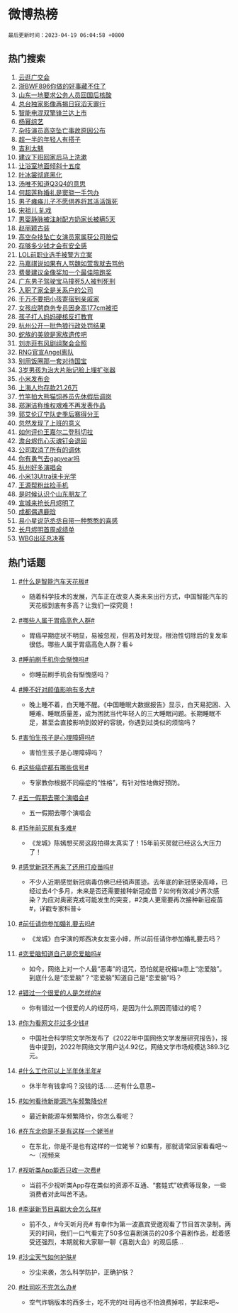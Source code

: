 # 微博热榜

`最后更新时间：2023-04-19 06:04:58 +0800`

## 热门搜索

1. [云逛广交会](https://m.weibo.cn/search?containerid=100103type%3D1%26t%3D10%26q%3D%23%E4%BA%91%E9%80%9B%E5%B9%BF%E4%BA%A4%E4%BC%9A%23&stream_entry_id=51&isnewpage=1&extparam=seat%3D1%26c_type%3D51%26cate%3D10103%26pos%3D0%26stream_entry_id%3D51%26filter_type%3Drealtimehot%26dgr%3D0%26display_time%3D1681855495%26pre_seqid%3D1681855495330027381221&luicode=10000011&lfid=106003type%253D25%2526t%253D3%2526disable_hot%253D1%2526filter_type%253Drealtimehot)
1. [浙BWF896你做的好事藏不住了](https://m.weibo.cn/search?containerid=100103type%3D1%26t%3D10%26q%3D%23%E6%B5%99BWF896%E4%BD%A0%E5%81%9A%E7%9A%84%E5%A5%BD%E4%BA%8B%E8%97%8F%E4%B8%8D%E4%BD%8F%E4%BA%86%23&stream_entry_id=31&isnewpage=1&extparam=seat%3D1%26band_rank%3D1%26pos%3D0%26realpos%3D1%26q%3D%2523%25E6%25B5%2599BWF896%25E4%25BD%25A0%25E5%2581%259A%25E7%259A%2584%25E5%25A5%25BD%25E4%25BA%258B%25E8%2597%258F%25E4%25B8%258D%25E4%25BD%258F%25E4%25BA%2586%2523%26dgr%3D0%26c_type%3D31%26flag%3D2%26lcate%3D5001%26cate%3D5001%26filter_type%3Drealtimehot%26stream_entry_id%3D31%26display_time%3D1681855495%26pre_seqid%3D1681855495330027381221&luicode=10000011&lfid=106003type%253D25%2526t%253D3%2526disable_hot%253D1%2526filter_type%253Drealtimehot)
1. [山东一地要求公务人员回国后核酸](https://m.weibo.cn/search?containerid=100103type%3D1%26t%3D10%26q%3D%23%E5%B1%B1%E4%B8%9C%E4%B8%80%E5%9C%B0%E8%A6%81%E6%B1%82%E5%85%AC%E5%8A%A1%E4%BA%BA%E5%91%98%E5%9B%9E%E5%9B%BD%E5%90%8E%E6%A0%B8%E9%85%B8%23&stream_entry_id=31&isnewpage=1&extparam=seat%3D1%26band_rank%3D2%26pos%3D1%26realpos%3D2%26q%3D%2523%25E5%25B1%25B1%25E4%25B8%259C%25E4%25B8%2580%25E5%259C%25B0%25E8%25A6%2581%25E6%25B1%2582%25E5%2585%25AC%25E5%258A%25A1%25E4%25BA%25BA%25E5%2591%2598%25E5%259B%259E%25E5%259B%25BD%25E5%2590%258E%25E6%25A0%25B8%25E9%2585%25B8%2523%26dgr%3D0%26c_type%3D31%26flag%3D0%26lcate%3D5001%26cate%3D5001%26filter_type%3Drealtimehot%26stream_entry_id%3D31%26display_time%3D1681855495%26pre_seqid%3D1681855495330027381221&luicode=10000011&lfid=106003type%253D25%2526t%253D3%2526disable_hot%253D1%2526filter_type%253Drealtimehot)
1. [总台独家影像再揭日寇滔天罪行](https://m.weibo.cn/search?containerid=100103type%3D1%26t%3D10%26q%3D%23%E6%80%BB%E5%8F%B0%E7%8B%AC%E5%AE%B6%E5%BD%B1%E5%83%8F%E5%86%8D%E6%8F%AD%E6%97%A5%E5%AF%87%E6%BB%94%E5%A4%A9%E7%BD%AA%E8%A1%8C%23&stream_entry_id=31&isnewpage=1&extparam=seat%3D1%26band_rank%3D3%26pos%3D2%26realpos%3D3%26q%3D%2523%25E6%2580%25BB%25E5%258F%25B0%25E7%258B%25AC%25E5%25AE%25B6%25E5%25BD%25B1%25E5%2583%258F%25E5%2586%258D%25E6%258F%25AD%25E6%2597%25A5%25E5%25AF%2587%25E6%25BB%2594%25E5%25A4%25A9%25E7%25BD%25AA%25E8%25A1%258C%2523%26dgr%3D0%26c_type%3D31%26flag%3D0%26lcate%3D5001%26cate%3D5001%26filter_type%3Drealtimehot%26stream_entry_id%3D31%26display_time%3D1681855495%26pre_seqid%3D1681855495330027381221&luicode=10000011&lfid=106003type%253D25%2526t%253D3%2526disable_hot%253D1%2526filter_type%253Drealtimehot)
1. [智能电混双擎锋兰达上市](https://m.weibo.cn/search?containerid=100103type%3D1%26t%3D10%26q%3D%23%E6%99%BA%E8%83%BD%E7%94%B5%E6%B7%B7%E5%8F%8C%E6%93%8E%E9%94%8B%E5%85%B0%E8%BE%BE%E4%B8%8A%E5%B8%82%23&stream_entry_id=31&isnewpage=1&extparam=seat%3D1%26topic_ad%3D1%26filter_type%3Drealtimehot%26band_rank%3D4%26pos%3D3%26adid%3D186609%26q%3D%2523%25E6%2599%25BA%25E8%2583%25BD%25E7%2594%25B5%25E6%25B7%25B7%25E5%258F%258C%25E6%2593%258E%25E9%2594%258B%25E5%2585%25B0%25E8%25BE%25BE%25E4%25B8%258A%25E5%25B8%2582%2523%26dgr%3D0%26c_type%3D31%26stream_entry_id%3D31%26cate%3D5001%26lcate%3D5001%26display_time%3D1681855495%26pre_seqid%3D1681855495330027381221&luicode=10000011&lfid=106003type%253D25%2526t%253D3%2526disable_hot%253D1%2526filter_type%253Drealtimehot)
1. [杨幂综艺](https://m.weibo.cn/search?containerid=100103type%3D1%26t%3D10%26q%3D%E6%9D%A8%E5%B9%82%E7%BB%BC%E8%89%BA&stream_entry_id=31&isnewpage=1&extparam=seat%3D1%26band_rank%3D4%26pos%3D4%26realpos%3D4%26q%3D%25E6%259D%25A8%25E5%25B9%2582%25E7%25BB%25BC%25E8%2589%25BA%26dgr%3D0%26c_type%3D31%26flag%3D2%26lcate%3D5001%26cate%3D5001%26filter_type%3Drealtimehot%26stream_entry_id%3D31%26display_time%3D1681855495%26pre_seqid%3D1681855495330027381221&luicode=10000011&lfid=106003type%253D25%2526t%253D3%2526disable_hot%253D1%2526filter_type%253Drealtimehot)
1. [杂技演员高空坠亡事故原因公布](https://m.weibo.cn/search?containerid=100103type%3D1%26t%3D10%26q%3D%23%E6%9D%82%E6%8A%80%E6%BC%94%E5%91%98%E9%AB%98%E7%A9%BA%E5%9D%A0%E4%BA%A1%E4%BA%8B%E6%95%85%E5%8E%9F%E5%9B%A0%E5%85%AC%E5%B8%83%23&stream_entry_id=31&isnewpage=1&extparam=seat%3D1%26band_rank%3D5%26pos%3D5%26realpos%3D5%26q%3D%2523%25E6%259D%2582%25E6%258A%2580%25E6%25BC%2594%25E5%2591%2598%25E9%25AB%2598%25E7%25A9%25BA%25E5%259D%25A0%25E4%25BA%25A1%25E4%25BA%258B%25E6%2595%2585%25E5%258E%259F%25E5%259B%25A0%25E5%2585%25AC%25E5%25B8%2583%2523%26dgr%3D0%26c_type%3D31%26flag%3D0%26lcate%3D5001%26cate%3D5001%26filter_type%3Drealtimehot%26stream_entry_id%3D31%26display_time%3D1681855495%26pre_seqid%3D1681855495330027381221&luicode=10000011&lfid=106003type%253D25%2526t%253D3%2526disable_hot%253D1%2526filter_type%253Drealtimehot)
1. [超一半的年轻人有搭子](https://m.weibo.cn/search?containerid=100103type%3D1%26t%3D10%26q%3D%23%E8%B6%85%E4%B8%80%E5%8D%8A%E7%9A%84%E5%B9%B4%E8%BD%BB%E4%BA%BA%E6%9C%89%E6%90%AD%E5%AD%90%23&stream_entry_id=31&isnewpage=1&extparam=seat%3D1%26band_rank%3D6%26pos%3D6%26realpos%3D6%26q%3D%2523%25E8%25B6%2585%25E4%25B8%2580%25E5%258D%258A%25E7%259A%2584%25E5%25B9%25B4%25E8%25BD%25BB%25E4%25BA%25BA%25E6%259C%2589%25E6%2590%25AD%25E5%25AD%2590%2523%26dgr%3D0%26c_type%3D31%26flag%3D0%26lcate%3D5001%26cate%3D5001%26filter_type%3Drealtimehot%26stream_entry_id%3D31%26display_time%3D1681855495%26pre_seqid%3D1681855495330027381221&luicode=10000011&lfid=106003type%253D25%2526t%253D3%2526disable_hot%253D1%2526filter_type%253Drealtimehot)
1. [吉利太魅](https://m.weibo.cn/search?containerid=100103type%3D1%26t%3D10%26q%3D%23%E5%90%89%E5%88%A9%E5%A4%AA%E9%AD%85%23&stream_entry_id=31&isnewpage=1&extparam=seat%3D1%26topic_ad%3D1%26filter_type%3Drealtimehot%26band_rank%3D7%26pos%3D7%26adid%3D186633%26q%3D%2523%25E5%2590%2589%25E5%2588%25A9%25E5%25A4%25AA%25E9%25AD%2585%2523%26dgr%3D0%26c_type%3D31%26stream_entry_id%3D31%26cate%3D5001%26lcate%3D5001%26display_time%3D1681855495%26pre_seqid%3D1681855495330027381221&luicode=10000011&lfid=106003type%253D25%2526t%253D3%2526disable_hot%253D1%2526filter_type%253Drealtimehot)
1. [建议下班回家后马上洗漱](https://m.weibo.cn/search?containerid=100103type%3D1%26t%3D10%26q%3D%23%E5%BB%BA%E8%AE%AE%E4%B8%8B%E7%8F%AD%E5%9B%9E%E5%AE%B6%E5%90%8E%E9%A9%AC%E4%B8%8A%E6%B4%97%E6%BC%B1%23&stream_entry_id=31&isnewpage=1&extparam=seat%3D1%26band_rank%3D7%26pos%3D8%26realpos%3D7%26q%3D%2523%25E5%25BB%25BA%25E8%25AE%25AE%25E4%25B8%258B%25E7%258F%25AD%25E5%259B%259E%25E5%25AE%25B6%25E5%2590%258E%25E9%25A9%25AC%25E4%25B8%258A%25E6%25B4%2597%25E6%25BC%25B1%2523%26dgr%3D0%26c_type%3D31%26flag%3D0%26lcate%3D5001%26cate%3D5001%26filter_type%3Drealtimehot%26stream_entry_id%3D31%26display_time%3D1681855495%26pre_seqid%3D1681855495330027381221&luicode=10000011&lfid=106003type%253D25%2526t%253D3%2526disable_hot%253D1%2526filter_type%253Drealtimehot)
1. [让浴室地面倾斜十五度](https://m.weibo.cn/search?containerid=100103type%3D1%26t%3D10%26q%3D%23%E8%AE%A9%E6%B5%B4%E5%AE%A4%E5%9C%B0%E9%9D%A2%E5%80%BE%E6%96%9C%E5%8D%81%E4%BA%94%E5%BA%A6%23&stream_entry_id=31&isnewpage=1&extparam=seat%3D1%26band_rank%3D8%26pos%3D9%26realpos%3D8%26q%3D%2523%25E8%25AE%25A9%25E6%25B5%25B4%25E5%25AE%25A4%25E5%259C%25B0%25E9%259D%25A2%25E5%2580%25BE%25E6%2596%259C%25E5%258D%2581%25E4%25BA%2594%25E5%25BA%25A6%2523%26dgr%3D0%26c_type%3D31%26flag%3D0%26lcate%3D5001%26cate%3D5001%26filter_type%3Drealtimehot%26stream_entry_id%3D31%26display_time%3D1681855495%26pre_seqid%3D1681855495330027381221&luicode=10000011&lfid=106003type%253D25%2526t%253D3%2526disable_hot%253D1%2526filter_type%253Drealtimehot)
1. [叶冰裳彻底黑化](https://m.weibo.cn/search?containerid=100103type%3D1%26t%3D10%26q%3D%23%E5%8F%B6%E5%86%B0%E8%A3%B3%E5%BD%BB%E5%BA%95%E9%BB%91%E5%8C%96%23&stream_entry_id=31&isnewpage=1&extparam=seat%3D1%26band_rank%3D9%26pos%3D10%26realpos%3D9%26q%3D%2523%25E5%258F%25B6%25E5%2586%25B0%25E8%25A3%25B3%25E5%25BD%25BB%25E5%25BA%2595%25E9%25BB%2591%25E5%258C%2596%2523%26dgr%3D0%26c_type%3D31%26flag%3D0%26lcate%3D5001%26cate%3D5001%26filter_type%3Drealtimehot%26stream_entry_id%3D31%26display_time%3D1681855495%26pre_seqid%3D1681855495330027381221&luicode=10000011&lfid=106003type%253D25%2526t%253D3%2526disable_hot%253D1%2526filter_type%253Drealtimehot)
1. [汤唯不知道Q3Q4的意思](https://m.weibo.cn/search?containerid=100103type%3D1%26t%3D10%26q%3D%23%E6%B1%A4%E5%94%AF%E4%B8%8D%E7%9F%A5%E9%81%93Q3Q4%E7%9A%84%E6%84%8F%E6%80%9D%23&stream_entry_id=31&isnewpage=1&extparam=seat%3D1%26band_rank%3D10%26pos%3D11%26realpos%3D10%26q%3D%2523%25E6%25B1%25A4%25E5%2594%25AF%25E4%25B8%258D%25E7%259F%25A5%25E9%2581%2593Q3Q4%25E7%259A%2584%25E6%2584%258F%25E6%2580%259D%2523%26dgr%3D0%26c_type%3D31%26flag%3D0%26lcate%3D5001%26cate%3D5001%26filter_type%3Drealtimehot%26stream_entry_id%3D31%26display_time%3D1681855495%26pre_seqid%3D1681855495330027381221&luicode=10000011&lfid=106003type%253D25%2526t%253D3%2526disable_hot%253D1%2526filter_type%253Drealtimehot)
1. [何超莲称婚礼是窦骁一手包办](https://m.weibo.cn/search?containerid=100103type%3D1%26t%3D10%26q%3D%23%E4%BD%95%E8%B6%85%E8%8E%B2%E7%A7%B0%E5%A9%9A%E7%A4%BC%E6%98%AF%E7%AA%A6%E9%AA%81%E4%B8%80%E6%89%8B%E5%8C%85%E5%8A%9E%23&stream_entry_id=31&isnewpage=1&extparam=seat%3D1%26band_rank%3D11%26pos%3D12%26realpos%3D11%26q%3D%2523%25E4%25BD%2595%25E8%25B6%2585%25E8%258E%25B2%25E7%25A7%25B0%25E5%25A9%259A%25E7%25A4%25BC%25E6%2598%25AF%25E7%25AA%25A6%25E9%25AA%2581%25E4%25B8%2580%25E6%2589%258B%25E5%258C%2585%25E5%258A%259E%2523%26dgr%3D0%26c_type%3D31%26flag%3D2%26lcate%3D5001%26cate%3D5001%26filter_type%3Drealtimehot%26stream_entry_id%3D31%26display_time%3D1681855495%26pre_seqid%3D1681855495330027381221&luicode=10000011&lfid=106003type%253D25%2526t%253D3%2526disable_hot%253D1%2526filter_type%253Drealtimehot)
1. [男子瘫痪儿子不愿供养将其活活饿死](https://m.weibo.cn/search?containerid=100103type%3D1%26t%3D10%26q%3D%23%E7%94%B7%E5%AD%90%E7%98%AB%E7%97%AA%E5%84%BF%E5%AD%90%E4%B8%8D%E6%84%BF%E4%BE%9B%E5%85%BB%E5%B0%86%E5%85%B6%E6%B4%BB%E6%B4%BB%E9%A5%BF%E6%AD%BB%23&stream_entry_id=31&isnewpage=1&extparam=seat%3D1%26band_rank%3D12%26pos%3D13%26realpos%3D12%26q%3D%2523%25E7%2594%25B7%25E5%25AD%2590%25E7%2598%25AB%25E7%2597%25AA%25E5%2584%25BF%25E5%25AD%2590%25E4%25B8%258D%25E6%2584%25BF%25E4%25BE%259B%25E5%2585%25BB%25E5%25B0%2586%25E5%2585%25B6%25E6%25B4%25BB%25E6%25B4%25BB%25E9%25A5%25BF%25E6%25AD%25BB%2523%26dgr%3D0%26c_type%3D31%26flag%3D0%26lcate%3D5001%26cate%3D5001%26filter_type%3Drealtimehot%26stream_entry_id%3D31%26display_time%3D1681855495%26pre_seqid%3D1681855495330027381221&luicode=10000011&lfid=106003type%253D25%2526t%253D3%2526disable_hot%253D1%2526filter_type%253Drealtimehot)
1. [宋祖儿 轧戏](https://m.weibo.cn/search?containerid=100103type%3D1%26t%3D10%26q%3D%E5%AE%8B%E7%A5%96%E5%84%BF+%E8%BD%A7%E6%88%8F&stream_entry_id=31&isnewpage=1&extparam=seat%3D1%26band_rank%3D13%26pos%3D14%26realpos%3D13%26q%3D%25E5%25AE%258B%25E7%25A5%2596%25E5%2584%25BF%2520%25E8%25BD%25A7%25E6%2588%258F%26dgr%3D0%26c_type%3D31%26flag%3D0%26lcate%3D5001%26cate%3D5001%26filter_type%3Drealtimehot%26stream_entry_id%3D31%26display_time%3D1681855495%26pre_seqid%3D1681855495330027381221&luicode=10000011&lfid=106003type%253D25%2526t%253D3%2526disable_hot%253D1%2526filter_type%253Drealtimehot)
1. [男婴静脉被注射配方奶家长被瞒5天](https://m.weibo.cn/search?containerid=100103type%3D1%26t%3D10%26q%3D%23%E7%94%B7%E5%A9%B4%E9%9D%99%E8%84%89%E8%A2%AB%E6%B3%A8%E5%B0%84%E9%85%8D%E6%96%B9%E5%A5%B6%E5%AE%B6%E9%95%BF%E8%A2%AB%E7%9E%925%E5%A4%A9%23&stream_entry_id=31&isnewpage=1&extparam=seat%3D1%26band_rank%3D14%26pos%3D15%26realpos%3D14%26q%3D%2523%25E7%2594%25B7%25E5%25A9%25B4%25E9%259D%2599%25E8%2584%2589%25E8%25A2%25AB%25E6%25B3%25A8%25E5%25B0%2584%25E9%2585%258D%25E6%2596%25B9%25E5%25A5%25B6%25E5%25AE%25B6%25E9%2595%25BF%25E8%25A2%25AB%25E7%259E%25925%25E5%25A4%25A9%2523%26dgr%3D0%26c_type%3D31%26flag%3D0%26lcate%3D5001%26cate%3D5001%26filter_type%3Drealtimehot%26stream_entry_id%3D31%26display_time%3D1681855495%26pre_seqid%3D1681855495330027381221&luicode=10000011&lfid=106003type%253D25%2526t%253D3%2526disable_hot%253D1%2526filter_type%253Drealtimehot)
1. [赵丽颖古装](https://m.weibo.cn/search?containerid=100103type%3D1%26t%3D10%26q%3D%E8%B5%B5%E4%B8%BD%E9%A2%96%E5%8F%A4%E8%A3%85&stream_entry_id=31&isnewpage=1&extparam=seat%3D1%26band_rank%3D15%26pos%3D16%26realpos%3D15%26q%3D%25E8%25B5%25B5%25E4%25B8%25BD%25E9%25A2%2596%25E5%258F%25A4%25E8%25A3%2585%26dgr%3D0%26c_type%3D31%26flag%3D0%26lcate%3D5001%26cate%3D5001%26filter_type%3Drealtimehot%26stream_entry_id%3D31%26display_time%3D1681855495%26pre_seqid%3D1681855495330027381221&luicode=10000011&lfid=106003type%253D25%2526t%253D3%2526disable_hot%253D1%2526filter_type%253Drealtimehot)
1. [高空杂技坠亡女演员家属获公司赔偿](https://m.weibo.cn/search?containerid=100103type%3D1%26t%3D10%26q%3D%23%E9%AB%98%E7%A9%BA%E6%9D%82%E6%8A%80%E5%9D%A0%E4%BA%A1%E5%A5%B3%E6%BC%94%E5%91%98%E5%AE%B6%E5%B1%9E%E8%8E%B7%E5%85%AC%E5%8F%B8%E8%B5%94%E5%81%BF%23&stream_entry_id=31&isnewpage=1&extparam=seat%3D1%26band_rank%3D16%26pos%3D17%26realpos%3D16%26q%3D%2523%25E9%25AB%2598%25E7%25A9%25BA%25E6%259D%2582%25E6%258A%2580%25E5%259D%25A0%25E4%25BA%25A1%25E5%25A5%25B3%25E6%25BC%2594%25E5%2591%2598%25E5%25AE%25B6%25E5%25B1%259E%25E8%258E%25B7%25E5%2585%25AC%25E5%258F%25B8%25E8%25B5%2594%25E5%2581%25BF%2523%26dgr%3D0%26c_type%3D31%26flag%3D0%26lcate%3D5001%26cate%3D5001%26filter_type%3Drealtimehot%26stream_entry_id%3D31%26display_time%3D1681855495%26pre_seqid%3D1681855495330027381221&luicode=10000011&lfid=106003type%253D25%2526t%253D3%2526disable_hot%253D1%2526filter_type%253Drealtimehot)
1. [存够多少钱才会有安全感](https://m.weibo.cn/search?containerid=100103type%3D1%26t%3D10%26q%3D%23%E5%AD%98%E5%A4%9F%E5%A4%9A%E5%B0%91%E9%92%B1%E6%89%8D%E4%BC%9A%E6%9C%89%E5%AE%89%E5%85%A8%E6%84%9F%23&stream_entry_id=31&isnewpage=1&extparam=seat%3D1%26band_rank%3D17%26pos%3D18%26realpos%3D17%26q%3D%2523%25E5%25AD%2598%25E5%25A4%259F%25E5%25A4%259A%25E5%25B0%2591%25E9%2592%25B1%25E6%2589%258D%25E4%25BC%259A%25E6%259C%2589%25E5%25AE%2589%25E5%2585%25A8%25E6%2584%259F%2523%26dgr%3D0%26c_type%3D31%26flag%3D0%26lcate%3D5001%26cate%3D5001%26filter_type%3Drealtimehot%26stream_entry_id%3D31%26display_time%3D1681855495%26pre_seqid%3D1681855495330027381221&luicode=10000011&lfid=106003type%253D25%2526t%253D3%2526disable_hot%253D1%2526filter_type%253Drealtimehot)
1. [LOL前职业选手被警方立案](https://m.weibo.cn/search?containerid=100103type%3D1%26t%3D10%26q%3D%23LOL%E5%89%8D%E8%81%8C%E4%B8%9A%E9%80%89%E6%89%8B%E8%A2%AB%E8%AD%A6%E6%96%B9%E7%AB%8B%E6%A1%88%23&stream_entry_id=31&isnewpage=1&extparam=seat%3D1%26band_rank%3D18%26pos%3D19%26realpos%3D18%26q%3D%2523LOL%25E5%2589%258D%25E8%2581%258C%25E4%25B8%259A%25E9%2580%2589%25E6%2589%258B%25E8%25A2%25AB%25E8%25AD%25A6%25E6%2596%25B9%25E7%25AB%258B%25E6%25A1%2588%2523%26dgr%3D0%26c_type%3D31%26flag%3D0%26lcate%3D5001%26cate%3D5001%26filter_type%3Drealtimehot%26stream_entry_id%3D31%26display_time%3D1681855495%26pre_seqid%3D1681855495330027381221&luicode=10000011&lfid=106003type%253D25%2526t%253D3%2526disable_hot%253D1%2526filter_type%253Drealtimehot)
1. [马嘉祺说如果有人骂魏如萱我就去骂他](https://m.weibo.cn/search?containerid=100103type%3D1%26t%3D10%26q%3D%23%E9%A9%AC%E5%98%89%E7%A5%BA%E8%AF%B4%E5%A6%82%E6%9E%9C%E6%9C%89%E4%BA%BA%E9%AA%82%E9%AD%8F%E5%A6%82%E8%90%B1%E6%88%91%E5%B0%B1%E5%8E%BB%E9%AA%82%E4%BB%96%23&stream_entry_id=31&isnewpage=1&extparam=seat%3D1%26band_rank%3D19%26pos%3D20%26realpos%3D19%26q%3D%2523%25E9%25A9%25AC%25E5%2598%2589%25E7%25A5%25BA%25E8%25AF%25B4%25E5%25A6%2582%25E6%259E%259C%25E6%259C%2589%25E4%25BA%25BA%25E9%25AA%2582%25E9%25AD%258F%25E5%25A6%2582%25E8%2590%25B1%25E6%2588%2591%25E5%25B0%25B1%25E5%258E%25BB%25E9%25AA%2582%25E4%25BB%2596%2523%26dgr%3D0%26c_type%3D31%26flag%3D0%26lcate%3D5001%26cate%3D5001%26filter_type%3Drealtimehot%26stream_entry_id%3D31%26display_time%3D1681855495%26pre_seqid%3D1681855495330027381221&luicode=10000011&lfid=106003type%253D25%2526t%253D3%2526disable_hot%253D1%2526filter_type%253Drealtimehot)
1. [费曼建议金像奖加一个最佳陪跑奖](https://m.weibo.cn/search?containerid=100103type%3D1%26t%3D10%26q%3D%23%E8%B4%B9%E6%9B%BC%E5%BB%BA%E8%AE%AE%E9%87%91%E5%83%8F%E5%A5%96%E5%8A%A0%E4%B8%80%E4%B8%AA%E6%9C%80%E4%BD%B3%E9%99%AA%E8%B7%91%E5%A5%96%23&stream_entry_id=31&isnewpage=1&extparam=seat%3D1%26band_rank%3D20%26pos%3D21%26realpos%3D20%26q%3D%2523%25E8%25B4%25B9%25E6%259B%25BC%25E5%25BB%25BA%25E8%25AE%25AE%25E9%2587%2591%25E5%2583%258F%25E5%25A5%2596%25E5%258A%25A0%25E4%25B8%2580%25E4%25B8%25AA%25E6%259C%2580%25E4%25BD%25B3%25E9%2599%25AA%25E8%25B7%2591%25E5%25A5%2596%2523%26dgr%3D0%26c_type%3D31%26flag%3D0%26lcate%3D5001%26cate%3D5001%26filter_type%3Drealtimehot%26stream_entry_id%3D31%26display_time%3D1681855495%26pre_seqid%3D1681855495330027381221&luicode=10000011&lfid=106003type%253D25%2526t%253D3%2526disable_hot%253D1%2526filter_type%253Drealtimehot)
1. [广东男子驾驶宝马撞死5人被判死刑](https://m.weibo.cn/search?containerid=100103type%3D1%26t%3D10%26q%3D%23%E5%B9%BF%E4%B8%9C%E7%94%B7%E5%AD%90%E9%A9%BE%E9%A9%B6%E5%AE%9D%E9%A9%AC%E6%92%9E%E6%AD%BB5%E4%BA%BA%E8%A2%AB%E5%88%A4%E6%AD%BB%E5%88%91%23&stream_entry_id=31&isnewpage=1&extparam=seat%3D1%26band_rank%3D21%26pos%3D22%26realpos%3D21%26q%3D%2523%25E5%25B9%25BF%25E4%25B8%259C%25E7%2594%25B7%25E5%25AD%2590%25E9%25A9%25BE%25E9%25A9%25B6%25E5%25AE%259D%25E9%25A9%25AC%25E6%2592%259E%25E6%25AD%25BB5%25E4%25BA%25BA%25E8%25A2%25AB%25E5%2588%25A4%25E6%25AD%25BB%25E5%2588%2591%2523%26dgr%3D0%26c_type%3D31%26flag%3D0%26lcate%3D5001%26cate%3D5001%26filter_type%3Drealtimehot%26stream_entry_id%3D31%26display_time%3D1681855495%26pre_seqid%3D1681855495330027381221&luicode=10000011&lfid=106003type%253D25%2526t%253D3%2526disable_hot%253D1%2526filter_type%253Drealtimehot)
1. [入职了家全是关系户的公司](https://m.weibo.cn/search?containerid=100103type%3D1%26t%3D10%26q%3D%23%E5%85%A5%E8%81%8C%E4%BA%86%E5%AE%B6%E5%85%A8%E6%98%AF%E5%85%B3%E7%B3%BB%E6%88%B7%E7%9A%84%E5%85%AC%E5%8F%B8%23&stream_entry_id=31&isnewpage=1&extparam=seat%3D1%26band_rank%3D22%26pos%3D23%26realpos%3D22%26q%3D%2523%25E5%2585%25A5%25E8%2581%258C%25E4%25BA%2586%25E5%25AE%25B6%25E5%2585%25A8%25E6%2598%25AF%25E5%2585%25B3%25E7%25B3%25BB%25E6%2588%25B7%25E7%259A%2584%25E5%2585%25AC%25E5%258F%25B8%2523%26dgr%3D0%26c_type%3D31%26flag%3D0%26lcate%3D5001%26cate%3D5001%26filter_type%3Drealtimehot%26stream_entry_id%3D31%26display_time%3D1681855495%26pre_seqid%3D1681855495330027381221&luicode=10000011&lfid=106003type%253D25%2526t%253D3%2526disable_hot%253D1%2526filter_type%253Drealtimehot)
1. [千万不要把小孩寄宿到亲戚家](https://m.weibo.cn/search?containerid=100103type%3D1%26t%3D10%26q%3D%23%E5%8D%83%E4%B8%87%E4%B8%8D%E8%A6%81%E6%8A%8A%E5%B0%8F%E5%AD%A9%E5%AF%84%E5%AE%BF%E5%88%B0%E4%BA%B2%E6%88%9A%E5%AE%B6%23&stream_entry_id=31&isnewpage=1&extparam=seat%3D1%26band_rank%3D23%26pos%3D24%26realpos%3D23%26q%3D%2523%25E5%258D%2583%25E4%25B8%2587%25E4%25B8%258D%25E8%25A6%2581%25E6%258A%258A%25E5%25B0%258F%25E5%25AD%25A9%25E5%25AF%2584%25E5%25AE%25BF%25E5%2588%25B0%25E4%25BA%25B2%25E6%2588%259A%25E5%25AE%25B6%2523%26dgr%3D0%26c_type%3D31%26flag%3D0%26lcate%3D5001%26cate%3D5001%26filter_type%3Drealtimehot%26stream_entry_id%3D31%26display_time%3D1681855495%26pre_seqid%3D1681855495330027381221&luicode=10000011&lfid=106003type%253D25%2526t%253D3%2526disable_hot%253D1%2526filter_type%253Drealtimehot)
1. [女孩应聘商务专员因身高177cm被拒](https://m.weibo.cn/search?containerid=100103type%3D1%26t%3D10%26q%3D%23%E5%A5%B3%E5%AD%A9%E5%BA%94%E8%81%98%E5%95%86%E5%8A%A1%E4%B8%93%E5%91%98%E5%9B%A0%E8%BA%AB%E9%AB%98177cm%E8%A2%AB%E6%8B%92%23&stream_entry_id=31&isnewpage=1&extparam=seat%3D1%26band_rank%3D24%26pos%3D25%26realpos%3D24%26q%3D%2523%25E5%25A5%25B3%25E5%25AD%25A9%25E5%25BA%2594%25E8%2581%2598%25E5%2595%2586%25E5%258A%25A1%25E4%25B8%2593%25E5%2591%2598%25E5%259B%25A0%25E8%25BA%25AB%25E9%25AB%2598177cm%25E8%25A2%25AB%25E6%258B%2592%2523%26dgr%3D0%26c_type%3D31%26flag%3D0%26lcate%3D5001%26cate%3D5001%26filter_type%3Drealtimehot%26stream_entry_id%3D31%26display_time%3D1681855495%26pre_seqid%3D1681855495330027381221&luicode=10000011&lfid=106003type%253D25%2526t%253D3%2526disable_hot%253D1%2526filter_type%253Drealtimehot)
1. [孩子打人妈妈硬核反打教育](https://m.weibo.cn/search?containerid=100103type%3D1%26t%3D10%26q%3D%23%E5%AD%A9%E5%AD%90%E6%89%93%E4%BA%BA%E5%A6%88%E5%A6%88%E7%A1%AC%E6%A0%B8%E5%8F%8D%E6%89%93%E6%95%99%E8%82%B2%23&stream_entry_id=31&isnewpage=1&extparam=seat%3D1%26band_rank%3D25%26pos%3D26%26realpos%3D25%26q%3D%2523%25E5%25AD%25A9%25E5%25AD%2590%25E6%2589%2593%25E4%25BA%25BA%25E5%25A6%2588%25E5%25A6%2588%25E7%25A1%25AC%25E6%25A0%25B8%25E5%258F%258D%25E6%2589%2593%25E6%2595%2599%25E8%2582%25B2%2523%26dgr%3D0%26c_type%3D31%26flag%3D1%26lcate%3D5001%26cate%3D5001%26filter_type%3Drealtimehot%26stream_entry_id%3D31%26display_time%3D1681855495%26pre_seqid%3D1681855495330027381221&luicode=10000011&lfid=106003type%253D25%2526t%253D3%2526disable_hot%253D1%2526filter_type%253Drealtimehot)
1. [杭州公开一批色狼行政处罚结果](https://m.weibo.cn/search?containerid=100103type%3D1%26t%3D10%26q%3D%23%E6%9D%AD%E5%B7%9E%E5%85%AC%E5%BC%80%E4%B8%80%E6%89%B9%E8%89%B2%E7%8B%BC%E8%A1%8C%E6%94%BF%E5%A4%84%E7%BD%9A%E7%BB%93%E6%9E%9C%23&stream_entry_id=31&isnewpage=1&extparam=seat%3D1%26band_rank%3D26%26pos%3D27%26realpos%3D26%26q%3D%2523%25E6%259D%25AD%25E5%25B7%259E%25E5%2585%25AC%25E5%25BC%2580%25E4%25B8%2580%25E6%2589%25B9%25E8%2589%25B2%25E7%258B%25BC%25E8%25A1%258C%25E6%2594%25BF%25E5%25A4%2584%25E7%25BD%259A%25E7%25BB%2593%25E6%259E%259C%2523%26dgr%3D0%26c_type%3D31%26flag%3D0%26lcate%3D5001%26cate%3D5001%26filter_type%3Drealtimehot%26stream_entry_id%3D31%26display_time%3D1681855495%26pre_seqid%3D1681855495330027381221&luicode=10000011&lfid=106003type%253D25%2526t%253D3%2526disable_hot%253D1%2526filter_type%253Drealtimehot)
1. [蛇族的美貌是家族遗传吧](https://m.weibo.cn/search?containerid=100103type%3D1%26t%3D10%26q%3D%23%E8%9B%87%E6%97%8F%E7%9A%84%E7%BE%8E%E8%B2%8C%E6%98%AF%E5%AE%B6%E6%97%8F%E9%81%97%E4%BC%A0%E5%90%A7%23&stream_entry_id=31&isnewpage=1&extparam=seat%3D1%26band_rank%3D27%26pos%3D28%26realpos%3D27%26q%3D%2523%25E8%259B%2587%25E6%2597%258F%25E7%259A%2584%25E7%25BE%258E%25E8%25B2%258C%25E6%2598%25AF%25E5%25AE%25B6%25E6%2597%258F%25E9%2581%2597%25E4%25BC%25A0%25E5%2590%25A7%2523%26dgr%3D0%26c_type%3D31%26flag%3D0%26lcate%3D5001%26cate%3D5001%26filter_type%3Drealtimehot%26stream_entry_id%3D31%26display_time%3D1681855495%26pre_seqid%3D1681855495330027381221&luicode=10000011&lfid=106003type%253D25%2526t%253D3%2526disable_hot%253D1%2526filter_type%253Drealtimehot)
1. [刘亦菲有风剧组聚会合照](https://m.weibo.cn/search?containerid=100103type%3D1%26t%3D10%26q%3D%23%E5%88%98%E4%BA%A6%E8%8F%B2%E6%9C%89%E9%A3%8E%E5%89%A7%E7%BB%84%E8%81%9A%E4%BC%9A%E5%90%88%E7%85%A7%23&stream_entry_id=31&isnewpage=1&extparam=seat%3D1%26band_rank%3D28%26pos%3D29%26realpos%3D28%26q%3D%2523%25E5%2588%2598%25E4%25BA%25A6%25E8%258F%25B2%25E6%259C%2589%25E9%25A3%258E%25E5%2589%25A7%25E7%25BB%2584%25E8%2581%259A%25E4%25BC%259A%25E5%2590%2588%25E7%2585%25A7%2523%26dgr%3D0%26c_type%3D31%26flag%3D0%26lcate%3D5001%26cate%3D5001%26filter_type%3Drealtimehot%26stream_entry_id%3D31%26display_time%3D1681855495%26pre_seqid%3D1681855495330027381221&luicode=10000011&lfid=106003type%253D25%2526t%253D3%2526disable_hot%253D1%2526filter_type%253Drealtimehot)
1. [RNG官宣Angel离队](https://m.weibo.cn/search?containerid=100103type%3D1%26t%3D10%26q%3D%23RNG%E5%AE%98%E5%AE%A3Angel%E7%A6%BB%E9%98%9F%23&stream_entry_id=31&isnewpage=1&extparam=seat%3D1%26band_rank%3D29%26pos%3D30%26realpos%3D29%26q%3D%2523RNG%25E5%25AE%2598%25E5%25AE%25A3Angel%25E7%25A6%25BB%25E9%2598%259F%2523%26dgr%3D0%26c_type%3D31%26flag%3D0%26lcate%3D5001%26cate%3D5001%26filter_type%3Drealtimehot%26stream_entry_id%3D31%26display_time%3D1681855495%26pre_seqid%3D1681855495330027381221&luicode=10000011&lfid=106003type%253D25%2526t%253D3%2526disable_hot%253D1%2526filter_type%253Drealtimehot)
1. [别用饭圈那一套对待国宝](https://m.weibo.cn/search?containerid=100103type%3D1%26t%3D10%26q%3D%23%E5%88%AB%E7%94%A8%E9%A5%AD%E5%9C%88%E9%82%A3%E4%B8%80%E5%A5%97%E5%AF%B9%E5%BE%85%E5%9B%BD%E5%AE%9D%23&stream_entry_id=31&isnewpage=1&extparam=seat%3D1%26band_rank%3D30%26pos%3D31%26realpos%3D30%26q%3D%2523%25E5%2588%25AB%25E7%2594%25A8%25E9%25A5%25AD%25E5%259C%2588%25E9%2582%25A3%25E4%25B8%2580%25E5%25A5%2597%25E5%25AF%25B9%25E5%25BE%2585%25E5%259B%25BD%25E5%25AE%259D%2523%26dgr%3D0%26c_type%3D31%26flag%3D0%26lcate%3D5001%26cate%3D5001%26filter_type%3Drealtimehot%26stream_entry_id%3D31%26display_time%3D1681855495%26pre_seqid%3D1681855495330027381221&luicode=10000011&lfid=106003type%253D25%2526t%253D3%2526disable_hot%253D1%2526filter_type%253Drealtimehot)
1. [3岁男孩为治大片胎记脸上埋扩张器](https://m.weibo.cn/search?containerid=100103type%3D1%26t%3D10%26q%3D%233%E5%B2%81%E7%94%B7%E5%AD%A9%E4%B8%BA%E6%B2%BB%E5%A4%A7%E7%89%87%E8%83%8E%E8%AE%B0%E8%84%B8%E4%B8%8A%E5%9F%8B%E6%89%A9%E5%BC%A0%E5%99%A8%23&stream_entry_id=31&isnewpage=1&extparam=seat%3D1%26band_rank%3D31%26pos%3D32%26realpos%3D31%26q%3D%25233%25E5%25B2%2581%25E7%2594%25B7%25E5%25AD%25A9%25E4%25B8%25BA%25E6%25B2%25BB%25E5%25A4%25A7%25E7%2589%2587%25E8%2583%258E%25E8%25AE%25B0%25E8%2584%25B8%25E4%25B8%258A%25E5%259F%258B%25E6%2589%25A9%25E5%25BC%25A0%25E5%2599%25A8%2523%26dgr%3D0%26c_type%3D31%26flag%3D0%26lcate%3D5001%26cate%3D5001%26filter_type%3Drealtimehot%26stream_entry_id%3D31%26display_time%3D1681855495%26pre_seqid%3D1681855495330027381221&luicode=10000011&lfid=106003type%253D25%2526t%253D3%2526disable_hot%253D1%2526filter_type%253Drealtimehot)
1. [小米发布会](https://m.weibo.cn/search?containerid=100103type%3D1%26t%3D10%26q%3D%E5%B0%8F%E7%B1%B3%E5%8F%91%E5%B8%83%E4%BC%9A&stream_entry_id=31&isnewpage=1&extparam=seat%3D1%26band_rank%3D32%26pos%3D33%26realpos%3D32%26q%3D%25E5%25B0%258F%25E7%25B1%25B3%25E5%258F%2591%25E5%25B8%2583%25E4%25BC%259A%26dgr%3D0%26c_type%3D31%26flag%3D0%26lcate%3D5001%26cate%3D5001%26filter_type%3Drealtimehot%26stream_entry_id%3D31%26display_time%3D1681855495%26pre_seqid%3D1681855495330027381221&luicode=10000011&lfid=106003type%253D25%2526t%253D3%2526disable_hot%253D1%2526filter_type%253Drealtimehot)
1. [上海人均存款21.26万](https://m.weibo.cn/search?containerid=100103type%3D1%26t%3D10%26q%3D%23%E4%B8%8A%E6%B5%B7%E4%BA%BA%E5%9D%87%E5%AD%98%E6%AC%BE21.26%E4%B8%87%23&stream_entry_id=31&isnewpage=1&extparam=seat%3D1%26band_rank%3D33%26pos%3D34%26realpos%3D33%26q%3D%2523%25E4%25B8%258A%25E6%25B5%25B7%25E4%25BA%25BA%25E5%259D%2587%25E5%25AD%2598%25E6%25AC%25BE21.26%25E4%25B8%2587%2523%26dgr%3D0%26c_type%3D31%26flag%3D0%26lcate%3D5001%26cate%3D5001%26filter_type%3Drealtimehot%26stream_entry_id%3D31%26display_time%3D1681855495%26pre_seqid%3D1681855495330027381221&luicode=10000011&lfid=106003type%253D25%2526t%253D3%2526disable_hot%253D1%2526filter_type%253Drealtimehot)
1. [竹竿拍大熊猫饲养员先休假后调岗](https://m.weibo.cn/search?containerid=100103type%3D1%26t%3D10%26q%3D%23%E7%AB%B9%E7%AB%BF%E6%8B%8D%E5%A4%A7%E7%86%8A%E7%8C%AB%E9%A5%B2%E5%85%BB%E5%91%98%E5%85%88%E4%BC%91%E5%81%87%E5%90%8E%E8%B0%83%E5%B2%97%23&stream_entry_id=31&isnewpage=1&extparam=seat%3D1%26band_rank%3D34%26pos%3D35%26realpos%3D34%26q%3D%2523%25E7%25AB%25B9%25E7%25AB%25BF%25E6%258B%258D%25E5%25A4%25A7%25E7%2586%258A%25E7%258C%25AB%25E9%25A5%25B2%25E5%2585%25BB%25E5%2591%2598%25E5%2585%2588%25E4%25BC%2591%25E5%2581%2587%25E5%2590%258E%25E8%25B0%2583%25E5%25B2%2597%2523%26dgr%3D0%26c_type%3D31%26flag%3D0%26lcate%3D5001%26cate%3D5001%26filter_type%3Drealtimehot%26stream_entry_id%3D31%26display_time%3D1681855495%26pre_seqid%3D1681855495330027381221&luicode=10000011&lfid=106003type%253D25%2526t%253D3%2526disable_hot%253D1%2526filter_type%253Drealtimehot)
1. [郑渊洁称维权艰难不再发表作品](https://m.weibo.cn/search?containerid=100103type%3D1%26t%3D10%26q%3D%23%E9%83%91%E6%B8%8A%E6%B4%81%E7%A7%B0%E7%BB%B4%E6%9D%83%E8%89%B0%E9%9A%BE%E4%B8%8D%E5%86%8D%E5%8F%91%E8%A1%A8%E4%BD%9C%E5%93%81%23&stream_entry_id=31&isnewpage=1&extparam=seat%3D1%26band_rank%3D35%26pos%3D36%26realpos%3D35%26q%3D%2523%25E9%2583%2591%25E6%25B8%258A%25E6%25B4%2581%25E7%25A7%25B0%25E7%25BB%25B4%25E6%259D%2583%25E8%2589%25B0%25E9%259A%25BE%25E4%25B8%258D%25E5%2586%258D%25E5%258F%2591%25E8%25A1%25A8%25E4%25BD%259C%25E5%2593%2581%2523%26dgr%3D0%26c_type%3D31%26flag%3D0%26lcate%3D5001%26cate%3D5001%26filter_type%3Drealtimehot%26stream_entry_id%3D31%26display_time%3D1681855495%26pre_seqid%3D1681855495330027381221&luicode=10000011&lfid=106003type%253D25%2526t%253D3%2526disable_hot%253D1%2526filter_type%253Drealtimehot)
1. [郭艾伦辽宁队史季后赛得分王](https://m.weibo.cn/search?containerid=100103type%3D1%26t%3D10%26q%3D%23%E9%83%AD%E8%89%BE%E4%BC%A6%E8%BE%BD%E5%AE%81%E9%98%9F%E5%8F%B2%E5%AD%A3%E5%90%8E%E8%B5%9B%E5%BE%97%E5%88%86%E7%8E%8B%23&stream_entry_id=31&isnewpage=1&extparam=seat%3D1%26band_rank%3D36%26pos%3D37%26realpos%3D36%26q%3D%2523%25E9%2583%25AD%25E8%2589%25BE%25E4%25BC%25A6%25E8%25BE%25BD%25E5%25AE%2581%25E9%2598%259F%25E5%258F%25B2%25E5%25AD%25A3%25E5%2590%258E%25E8%25B5%259B%25E5%25BE%2597%25E5%2588%2586%25E7%258E%258B%2523%26dgr%3D0%26c_type%3D31%26flag%3D0%26lcate%3D5001%26cate%3D5001%26filter_type%3Drealtimehot%26stream_entry_id%3D31%26display_time%3D1681855495%26pre_seqid%3D1681855495330027381221&luicode=10000011&lfid=106003type%253D25%2526t%253D3%2526disable_hot%253D1%2526filter_type%253Drealtimehot)
1. [忽然发现了上班的意义](https://m.weibo.cn/search?containerid=100103type%3D1%26t%3D10%26q%3D%23%E5%BF%BD%E7%84%B6%E5%8F%91%E7%8E%B0%E4%BA%86%E4%B8%8A%E7%8F%AD%E7%9A%84%E6%84%8F%E4%B9%89%23&stream_entry_id=31&isnewpage=1&extparam=seat%3D1%26band_rank%3D37%26pos%3D38%26realpos%3D37%26q%3D%2523%25E5%25BF%25BD%25E7%2584%25B6%25E5%258F%2591%25E7%258E%25B0%25E4%25BA%2586%25E4%25B8%258A%25E7%258F%25AD%25E7%259A%2584%25E6%2584%258F%25E4%25B9%2589%2523%26dgr%3D0%26c_type%3D31%26flag%3D0%26lcate%3D5001%26cate%3D5001%26filter_type%3Drealtimehot%26stream_entry_id%3D31%26display_time%3D1681855495%26pre_seqid%3D1681855495330027381221&luicode=10000011&lfid=106003type%253D25%2526t%253D3%2526disable_hot%253D1%2526filter_type%253Drealtimehot)
1. [如何评价王嘉尔二登科切拉](https://m.weibo.cn/search?containerid=100103type%3D1%26t%3D10%26q%3D%23%E5%A6%82%E4%BD%95%E8%AF%84%E4%BB%B7%E7%8E%8B%E5%98%89%E5%B0%94%E4%BA%8C%E7%99%BB%E7%A7%91%E5%88%87%E6%8B%89%23&stream_entry_id=31&isnewpage=1&extparam=seat%3D1%26band_rank%3D38%26pos%3D39%26realpos%3D38%26q%3D%2523%25E5%25A6%2582%25E4%25BD%2595%25E8%25AF%2584%25E4%25BB%25B7%25E7%258E%258B%25E5%2598%2589%25E5%25B0%2594%25E4%25BA%258C%25E7%2599%25BB%25E7%25A7%2591%25E5%2588%2587%25E6%258B%2589%2523%26dgr%3D0%26c_type%3D31%26flag%3D0%26lcate%3D5001%26cate%3D5001%26filter_type%3Drealtimehot%26stream_entry_id%3D31%26display_time%3D1681855495%26pre_seqid%3D1681855495330027381221&luicode=10000011&lfid=106003type%253D25%2526t%253D3%2526disable_hot%253D1%2526filter_type%253Drealtimehot)
1. [澹台烬伤心灭魂钉会退回](https://m.weibo.cn/search?containerid=100103type%3D1%26t%3D10%26q%3D%23%E6%BE%B9%E5%8F%B0%E7%83%AC%E4%BC%A4%E5%BF%83%E7%81%AD%E9%AD%82%E9%92%89%E4%BC%9A%E9%80%80%E5%9B%9E%23&stream_entry_id=31&isnewpage=1&extparam=seat%3D1%26band_rank%3D39%26pos%3D40%26realpos%3D39%26q%3D%2523%25E6%25BE%25B9%25E5%258F%25B0%25E7%2583%25AC%25E4%25BC%25A4%25E5%25BF%2583%25E7%2581%25AD%25E9%25AD%2582%25E9%2592%2589%25E4%25BC%259A%25E9%2580%2580%25E5%259B%259E%2523%26dgr%3D0%26c_type%3D31%26flag%3D0%26lcate%3D5001%26cate%3D5001%26filter_type%3Drealtimehot%26stream_entry_id%3D31%26display_time%3D1681855495%26pre_seqid%3D1681855495330027381221&luicode=10000011&lfid=106003type%253D25%2526t%253D3%2526disable_hot%253D1%2526filter_type%253Drealtimehot)
1. [公司取消了所有的调休](https://m.weibo.cn/search?containerid=100103type%3D1%26t%3D10%26q%3D%23%E5%85%AC%E5%8F%B8%E5%8F%96%E6%B6%88%E4%BA%86%E6%89%80%E6%9C%89%E7%9A%84%E8%B0%83%E4%BC%91%23&stream_entry_id=31&isnewpage=1&extparam=seat%3D1%26band_rank%3D40%26pos%3D41%26realpos%3D40%26q%3D%2523%25E5%2585%25AC%25E5%258F%25B8%25E5%258F%2596%25E6%25B6%2588%25E4%25BA%2586%25E6%2589%2580%25E6%259C%2589%25E7%259A%2584%25E8%25B0%2583%25E4%25BC%2591%2523%26dgr%3D0%26c_type%3D31%26flag%3D0%26lcate%3D5001%26cate%3D5001%26filter_type%3Drealtimehot%26stream_entry_id%3D31%26display_time%3D1681855495%26pre_seqid%3D1681855495330027381221&luicode=10000011&lfid=106003type%253D25%2526t%253D3%2526disable_hot%253D1%2526filter_type%253Drealtimehot)
1. [你有勇气去gapyear吗](https://m.weibo.cn/search?containerid=100103type%3D1%26t%3D10%26q%3D%23%E4%BD%A0%E6%9C%89%E5%8B%87%E6%B0%94%E5%8E%BBgapyear%E5%90%97%23&stream_entry_id=31&isnewpage=1&extparam=seat%3D1%26band_rank%3D41%26pos%3D42%26realpos%3D41%26q%3D%2523%25E4%25BD%25A0%25E6%259C%2589%25E5%258B%2587%25E6%25B0%2594%25E5%258E%25BBgapyear%25E5%2590%2597%2523%26dgr%3D0%26c_type%3D31%26flag%3D0%26lcate%3D5001%26cate%3D5001%26filter_type%3Drealtimehot%26stream_entry_id%3D31%26display_time%3D1681855495%26pre_seqid%3D1681855495330027381221&luicode=10000011&lfid=106003type%253D25%2526t%253D3%2526disable_hot%253D1%2526filter_type%253Drealtimehot)
1. [杭州好多演唱会](https://m.weibo.cn/search?containerid=100103type%3D1%26t%3D10%26q%3D%23%E6%9D%AD%E5%B7%9E%E5%A5%BD%E5%A4%9A%E6%BC%94%E5%94%B1%E4%BC%9A%23&stream_entry_id=31&isnewpage=1&extparam=seat%3D1%26band_rank%3D42%26pos%3D43%26realpos%3D42%26q%3D%2523%25E6%259D%25AD%25E5%25B7%259E%25E5%25A5%25BD%25E5%25A4%259A%25E6%25BC%2594%25E5%2594%25B1%25E4%25BC%259A%2523%26dgr%3D0%26c_type%3D31%26flag%3D0%26lcate%3D5001%26cate%3D5001%26filter_type%3Drealtimehot%26stream_entry_id%3D31%26display_time%3D1681855495%26pre_seqid%3D1681855495330027381221&luicode=10000011&lfid=106003type%253D25%2526t%253D3%2526disable_hot%253D1%2526filter_type%253Drealtimehot)
1. [小米13Ultra徕卡光学](https://m.weibo.cn/search?containerid=100103type%3D1%26t%3D10%26q%3D%23%E5%B0%8F%E7%B1%B313Ultra%E5%BE%95%E5%8D%A1%E5%85%89%E5%AD%A6%23&stream_entry_id=31&isnewpage=1&extparam=seat%3D1%26band_rank%3D43%26pos%3D44%26realpos%3D43%26q%3D%2523%25E5%25B0%258F%25E7%25B1%25B313Ultra%25E5%25BE%2595%25E5%258D%25A1%25E5%2585%2589%25E5%25AD%25A6%2523%26dgr%3D0%26c_type%3D31%26flag%3D0%26lcate%3D5001%26cate%3D5001%26filter_type%3Drealtimehot%26stream_entry_id%3D31%26display_time%3D1681855495%26pre_seqid%3D1681855495330027381221&luicode=10000011&lfid=106003type%253D25%2526t%253D3%2526disable_hot%253D1%2526filter_type%253Drealtimehot)
1. [王源帮粉丝捡手机](https://m.weibo.cn/search?containerid=100103type%3D1%26t%3D10%26q%3D%23%E7%8E%8B%E6%BA%90%E5%B8%AE%E7%B2%89%E4%B8%9D%E6%8D%A1%E6%89%8B%E6%9C%BA%23&stream_entry_id=31&isnewpage=1&extparam=seat%3D1%26band_rank%3D44%26pos%3D45%26realpos%3D44%26q%3D%2523%25E7%258E%258B%25E6%25BA%2590%25E5%25B8%25AE%25E7%25B2%2589%25E4%25B8%259D%25E6%258D%25A1%25E6%2589%258B%25E6%259C%25BA%2523%26dgr%3D0%26c_type%3D31%26flag%3D0%26lcate%3D5001%26cate%3D5001%26filter_type%3Drealtimehot%26stream_entry_id%3D31%26display_time%3D1681855495%26pre_seqid%3D1681855495330027381221&luicode=10000011&lfid=106003type%253D25%2526t%253D3%2526disable_hot%253D1%2526filter_type%253Drealtimehot)
1. [是时候认识个山东朋友了](https://m.weibo.cn/search?containerid=100103type%3D1%26t%3D10%26q%3D%23%E6%98%AF%E6%97%B6%E5%80%99%E8%AE%A4%E8%AF%86%E4%B8%AA%E5%B1%B1%E4%B8%9C%E6%9C%8B%E5%8F%8B%E4%BA%86%23&stream_entry_id=31&isnewpage=1&extparam=seat%3D1%26band_rank%3D45%26pos%3D46%26realpos%3D45%26q%3D%2523%25E6%2598%25AF%25E6%2597%25B6%25E5%2580%2599%25E8%25AE%25A4%25E8%25AF%2586%25E4%25B8%25AA%25E5%25B1%25B1%25E4%25B8%259C%25E6%259C%258B%25E5%258F%258B%25E4%25BA%2586%2523%26dgr%3D0%26c_type%3D31%26flag%3D0%26lcate%3D5001%26cate%3D5001%26filter_type%3Drealtimehot%26stream_entry_id%3D31%26display_time%3D1681855495%26pre_seqid%3D1681855495330027381221&luicode=10000011&lfid=106003type%253D25%2526t%253D3%2526disable_hot%253D1%2526filter_type%253Drealtimehot)
1. [宣城来抢长月烬明了](https://m.weibo.cn/search?containerid=100103type%3D1%26t%3D10%26q%3D%23%E5%AE%A3%E5%9F%8E%E6%9D%A5%E6%8A%A2%E9%95%BF%E6%9C%88%E7%83%AC%E6%98%8E%E4%BA%86%23&stream_entry_id=31&isnewpage=1&extparam=seat%3D1%26band_rank%3D46%26pos%3D47%26realpos%3D46%26q%3D%2523%25E5%25AE%25A3%25E5%259F%258E%25E6%259D%25A5%25E6%258A%25A2%25E9%2595%25BF%25E6%259C%2588%25E7%2583%25AC%25E6%2598%258E%25E4%25BA%2586%2523%26dgr%3D0%26c_type%3D31%26flag%3D0%26lcate%3D5001%26cate%3D5001%26filter_type%3Drealtimehot%26stream_entry_id%3D31%26display_time%3D1681855495%26pre_seqid%3D1681855495330027381221&luicode=10000011&lfid=106003type%253D25%2526t%253D3%2526disable_hot%253D1%2526filter_type%253Drealtimehot)
1. [成都偶遇鹿晗](https://m.weibo.cn/search?containerid=100103type%3D1%26t%3D10%26q%3D%23%E6%88%90%E9%83%BD%E5%81%B6%E9%81%87%E9%B9%BF%E6%99%97%23&stream_entry_id=31&isnewpage=1&extparam=seat%3D1%26band_rank%3D47%26pos%3D48%26realpos%3D47%26q%3D%2523%25E6%2588%2590%25E9%2583%25BD%25E5%2581%25B6%25E9%2581%2587%25E9%25B9%25BF%25E6%2599%2597%2523%26dgr%3D0%26c_type%3D31%26flag%3D0%26lcate%3D5001%26cate%3D5001%26filter_type%3Drealtimehot%26stream_entry_id%3D31%26display_time%3D1681855495%26pre_seqid%3D1681855495330027381221&luicode=10000011&lfid=106003type%253D25%2526t%253D3%2526disable_hot%253D1%2526filter_type%253Drealtimehot)
1. [易小星说范丞丞自带一种憨憨的喜感](https://m.weibo.cn/search?containerid=100103type%3D1%26t%3D10%26q%3D%23%E6%98%93%E5%B0%8F%E6%98%9F%E8%AF%B4%E8%8C%83%E4%B8%9E%E4%B8%9E%E8%87%AA%E5%B8%A6%E4%B8%80%E7%A7%8D%E6%86%A8%E6%86%A8%E7%9A%84%E5%96%9C%E6%84%9F%23&stream_entry_id=31&isnewpage=1&extparam=seat%3D1%26band_rank%3D48%26pos%3D49%26realpos%3D48%26q%3D%2523%25E6%2598%2593%25E5%25B0%258F%25E6%2598%259F%25E8%25AF%25B4%25E8%258C%2583%25E4%25B8%259E%25E4%25B8%259E%25E8%2587%25AA%25E5%25B8%25A6%25E4%25B8%2580%25E7%25A7%258D%25E6%2586%25A8%25E6%2586%25A8%25E7%259A%2584%25E5%2596%259C%25E6%2584%259F%2523%26dgr%3D0%26c_type%3D31%26flag%3D0%26lcate%3D5001%26cate%3D5001%26filter_type%3Drealtimehot%26stream_entry_id%3D31%26display_time%3D1681855495%26pre_seqid%3D1681855495330027381221&luicode=10000011&lfid=106003type%253D25%2526t%253D3%2526disable_hot%253D1%2526filter_type%253Drealtimehot)
1. [长月烬明首周成绩单](https://m.weibo.cn/search?containerid=100103type%3D1%26t%3D10%26q%3D%23%E9%95%BF%E6%9C%88%E7%83%AC%E6%98%8E%E9%A6%96%E5%91%A8%E6%88%90%E7%BB%A9%E5%8D%95%23&stream_entry_id=31&isnewpage=1&extparam=seat%3D1%26band_rank%3D49%26pos%3D50%26realpos%3D49%26q%3D%2523%25E9%2595%25BF%25E6%259C%2588%25E7%2583%25AC%25E6%2598%258E%25E9%25A6%2596%25E5%2591%25A8%25E6%2588%2590%25E7%25BB%25A9%25E5%258D%2595%2523%26dgr%3D0%26c_type%3D31%26flag%3D0%26lcate%3D5001%26cate%3D5001%26filter_type%3Drealtimehot%26stream_entry_id%3D31%26display_time%3D1681855495%26pre_seqid%3D1681855495330027381221&luicode=10000011&lfid=106003type%253D25%2526t%253D3%2526disable_hot%253D1%2526filter_type%253Drealtimehot)
1. [WBG出征总决赛](https://m.weibo.cn/search?containerid=100103type%3D1%26t%3D10%26q%3DWBG%E5%87%BA%E5%BE%81%E6%80%BB%E5%86%B3%E8%B5%9B&stream_entry_id=31&isnewpage=1&extparam=seat%3D1%26band_rank%3D50%26pos%3D51%26realpos%3D50%26q%3DWBG%25E5%2587%25BA%25E5%25BE%2581%25E6%2580%25BB%25E5%2586%25B3%25E8%25B5%259B%26dgr%3D0%26c_type%3D31%26flag%3D0%26lcate%3D5001%26cate%3D5001%26filter_type%3Drealtimehot%26stream_entry_id%3D31%26display_time%3D1681855495%26pre_seqid%3D1681855495330027381221&luicode=10000011&lfid=106003type%253D25%2526t%253D3%2526disable_hot%253D1%2526filter_type%253Drealtimehot)

## 热门话题

1. [#什么是智能汽车天花板#](https://m.weibo.cn/search?containerid=231522type%3D1%26t%3D10%26q%3D%23%E4%BB%80%E4%B9%88%E6%98%AF%E6%99%BA%E8%83%BD%E6%B1%BD%E8%BD%A6%E5%A4%A9%E8%8A%B1%E6%9D%BF%23&stream_entry_id=128&isnewpage=1&extparam=seat%3D1%26c_type%3D128%26cate%3D5004%26pos%3D1-0-0%26unitid%3D1681725432965%26lcate%3D5004%26dgr%3D0%26display_time%3D1681855498%26pre_seqid%3D1681855498467027343116&luicode=10000011&lfid=231648_-_4)
    - 随着科学技术的发展，汽车正在改变人类未来出行方式，中国智能汽车的天花板到底有多高？让我们一探究竟！

1. [#哪些人属于胃癌高危人群#](https://m.weibo.cn/search?containerid=231522type%3D1%26t%3D10%26q%3D%23%E5%93%AA%E4%BA%9B%E4%BA%BA%E5%B1%9E%E4%BA%8E%E8%83%83%E7%99%8C%E9%AB%98%E5%8D%B1%E4%BA%BA%E7%BE%A4%23&stream_entry_id=128&isnewpage=1&extparam=seat%3D1%26c_type%3D128%26cate%3D5004%26pos%3D1-0-1%26unitid%3D1681781840842%26lcate%3D5004%26dgr%3D0%26display_time%3D1681855498%26pre_seqid%3D1681855498467027343116&luicode=10000011&lfid=231648_-_4)
    - 胃癌早期症状不明显，易被忽视，但若及时发现，根治性切除后的复发率很低。哪些人属于胃癌高危人群？看↓

1. [#睡前刷手机你会惭愧吗#](https://m.weibo.cn/search?containerid=231522type%3D1%26t%3D10%26q%3D%23%E7%9D%A1%E5%89%8D%E5%88%B7%E6%89%8B%E6%9C%BA%E4%BD%A0%E4%BC%9A%E6%83%AD%E6%84%A7%E5%90%97%23&stream_entry_id=128&isnewpage=1&extparam=seat%3D1%26c_type%3D128%26cate%3D5004%26pos%3D1-0-2%26unitid%3D1681804687085%26lcate%3D5004%26dgr%3D0%26display_time%3D1681855498%26pre_seqid%3D1681855498467027343116&luicode=10000011&lfid=231648_-_4)
    - 你睡前刷手机会有惭愧感吗？

1. [#睡不好对颜值影响有多大#](https://m.weibo.cn/search?containerid=231522type%3D1%26t%3D10%26q%3D%23%E7%9D%A1%E4%B8%8D%E5%A5%BD%E5%AF%B9%E9%A2%9C%E5%80%BC%E5%BD%B1%E5%93%8D%E6%9C%89%E5%A4%9A%E5%A4%A7%23&stream_entry_id=128&isnewpage=1&extparam=seat%3D1%26c_type%3D128%26cate%3D5004%26pos%3D1-0-3%26unitid%3D1681721226595%26lcate%3D5004%26dgr%3D0%26display_time%3D1681855498%26pre_seqid%3D1681855498467027343116&luicode=10000011&lfid=231648_-_4)
    - 晚上睡不着，白天睡不醒。《中国睡眠大数据报告》显示，白天易犯困、入睡难、睡眠质量差，成为困扰当代年轻人的三大睡眠问题。长期睡眠不足，甚至会直接影响到姣好的容貌，你遇到过类似的烦恼吗？

1. [#害怕生孩子是心理障碍吗#](https://m.weibo.cn/search?containerid=231522type%3D1%26t%3D10%26q%3D%23%E5%AE%B3%E6%80%95%E7%94%9F%E5%AD%A9%E5%AD%90%E6%98%AF%E5%BF%83%E7%90%86%E9%9A%9C%E7%A2%8D%E5%90%97%23&stream_entry_id=128&isnewpage=1&extparam=seat%3D1%26c_type%3D128%26cate%3D5004%26pos%3D1-0-4%26unitid%3D1681735960880%26lcate%3D5004%26dgr%3D0%26display_time%3D1681855498%26pre_seqid%3D1681855498467027343116&luicode=10000011&lfid=231648_-_4)
    - 害怕生孩子是心理障碍吗？

1. [#这些癌症都有哪些信号#](https://m.weibo.cn/search?containerid=231522type%3D1%26t%3D10%26q%3D%23%E8%BF%99%E4%BA%9B%E7%99%8C%E7%97%87%E9%83%BD%E6%9C%89%E5%93%AA%E4%BA%9B%E4%BF%A1%E5%8F%B7%23&stream_entry_id=128&isnewpage=1&extparam=seat%3D1%26c_type%3D128%26cate%3D5004%26pos%3D1-0-5%26unitid%3D1681737746177%26lcate%3D5004%26dgr%3D0%26display_time%3D1681855498%26pre_seqid%3D1681855498467027343116&luicode=10000011&lfid=231648_-_4)
    - 专家教你根据不同癌症的“性格”，有针对性地做好预防。

1. [#五一假期去哪个演唱会#](https://m.weibo.cn/search?containerid=231522type%3D1%26t%3D10%26q%3D%23%E4%BA%94%E4%B8%80%E5%81%87%E6%9C%9F%E5%8E%BB%E5%93%AA%E4%B8%AA%E6%BC%94%E5%94%B1%E4%BC%9A%23&stream_entry_id=128&isnewpage=1&extparam=seat%3D1%26c_type%3D128%26cate%3D5004%26pos%3D1-0-6%26unitid%3D1681799570313%26lcate%3D5004%26dgr%3D0%26display_time%3D1681855498%26pre_seqid%3D1681855498467027343116&luicode=10000011&lfid=231648_-_4)
    - 五一假期去哪个演唱会

1. [#15年前买房有多难#](https://m.weibo.cn/search?containerid=231522type%3D1%26t%3D10%26q%3D%2315%E5%B9%B4%E5%89%8D%E4%B9%B0%E6%88%BF%E6%9C%89%E5%A4%9A%E9%9A%BE%23&stream_entry_id=128&isnewpage=1&extparam=seat%3D1%26c_type%3D128%26cate%3D5004%26pos%3D1-0-7%26unitid%3D1681836464783%26lcate%3D5004%26dgr%3D0%26display_time%3D1681855498%26pre_seqid%3D1681855498467027343116&luicode=10000011&lfid=231648_-_4)
    - 《龙城》陈嫣想买房这段拍得太真实了！15年前买房就已经这么大压力了！

1. [#感觉新冠不再来了还用打疫苗吗#](https://m.weibo.cn/search?containerid=231522type%3D1%26t%3D10%26q%3D%23%E6%84%9F%E8%A7%89%E6%96%B0%E5%86%A0%E4%B8%8D%E5%86%8D%E6%9D%A5%E4%BA%86%E8%BF%98%E7%94%A8%E6%89%93%E7%96%AB%E8%8B%97%E5%90%97%23&stream_entry_id=128&isnewpage=1&extparam=seat%3D1%26c_type%3D128%26cate%3D5004%26pos%3D1-0-8%26unitid%3D1681777933334%26lcate%3D5004%26dgr%3D0%26display_time%3D1681855498%26pre_seqid%3D1681855498467027343116&luicode=10000011&lfid=231648_-_4)
    - 不少人近期感觉新冠病毒仿佛已经销声匿迹。去年底的新冠感染高峰，已经过去4个多月，未来是否还需要接种新冠疫苗？如何有效减少再次感染？为应对奥密克戎可能发生的突变，#2类人更需要再次接种新冠疫苗#，详戳专家科普↓  ​​​

1. [#前任请你参加婚礼要去吗#](https://m.weibo.cn/search?containerid=231522type%3D1%26t%3D10%26q%3D%23%E5%89%8D%E4%BB%BB%E8%AF%B7%E4%BD%A0%E5%8F%82%E5%8A%A0%E5%A9%9A%E7%A4%BC%E8%A6%81%E5%8E%BB%E5%90%97%23&stream_entry_id=128&isnewpage=1&extparam=seat%3D1%26c_type%3D128%26cate%3D5004%26pos%3D1-0-9%26unitid%3D1681735957180%26lcate%3D5004%26dgr%3D0%26display_time%3D1681855498%26pre_seqid%3D1681855498467027343116&luicode=10000011&lfid=231648_-_4)
    - 《龙城》白宇演的郑西决女友变小婶，所以前任请你参加婚礼要去吗？

1. [#恋爱脑知道自己是恋爱脑吗#](https://m.weibo.cn/search?containerid=231522type%3D1%26t%3D10%26q%3D%23%E6%81%8B%E7%88%B1%E8%84%91%E7%9F%A5%E9%81%93%E8%87%AA%E5%B7%B1%E6%98%AF%E6%81%8B%E7%88%B1%E8%84%91%E5%90%97%23&stream_entry_id=128&isnewpage=1&extparam=seat%3D1%26c_type%3D128%26cate%3D5004%26pos%3D1-0-10%26unitid%3D1681717307864%26lcate%3D5004%26dgr%3D0%26display_time%3D1681855498%26pre_seqid%3D1681855498467027343116&luicode=10000011&lfid=231648_-_4)
    - 如今，网络上对一个人最“恶毒”的诅咒，恐怕就是祝福ta患上“恋爱脑”。到底什么是“恋爱脑”？“恋爱脑”知道自己是“恋爱脑”吗？

1. [#错过一个很爱的人是怎样的#](https://m.weibo.cn/search?containerid=231522type%3D1%26t%3D10%26q%3D%23%E9%94%99%E8%BF%87%E4%B8%80%E4%B8%AA%E5%BE%88%E7%88%B1%E7%9A%84%E4%BA%BA%E6%98%AF%E6%80%8E%E6%A0%B7%E7%9A%84%23&stream_entry_id=128&isnewpage=1&extparam=seat%3D1%26c_type%3D128%26cate%3D5004%26pos%3D1-0-11%26unitid%3D1681727819003%26lcate%3D5004%26dgr%3D0%26display_time%3D1681855498%26pre_seqid%3D1681855498467027343116&luicode=10000011&lfid=231648_-_4)
    - 你有错过一个很爱的人的经历吗，是因为什么原因而错过的呢？

1. [#你为看网文花过多少钱#](https://m.weibo.cn/search?containerid=231522type%3D1%26t%3D10%26q%3D%23%E4%BD%A0%E4%B8%BA%E7%9C%8B%E7%BD%91%E6%96%87%E8%8A%B1%E8%BF%87%E5%A4%9A%E5%B0%91%E9%92%B1%23&stream_entry_id=128&isnewpage=1&extparam=seat%3D1%26c_type%3D128%26cate%3D5004%26pos%3D1-0-12%26unitid%3D1681823592944%26lcate%3D5004%26dgr%3D0%26display_time%3D1681855498%26pre_seqid%3D1681855498467027343116&luicode=10000011&lfid=231648_-_4)
    - 中国社会科学院文学所发布了《2022年中国网络文学发展研究报告》，报告中提到，2022年网络文学用户达4.92亿，网络文学市场规模达389.3亿元。

1. [#什么工作可以上半年休半年#](https://m.weibo.cn/search?containerid=231522type%3D1%26t%3D10%26q%3D%23%E4%BB%80%E4%B9%88%E5%B7%A5%E4%BD%9C%E5%8F%AF%E4%BB%A5%E4%B8%8A%E5%8D%8A%E5%B9%B4%E4%BC%91%E5%8D%8A%E5%B9%B4%23&stream_entry_id=128&isnewpage=1&extparam=seat%3D1%26c_type%3D128%26cate%3D5004%26pos%3D1-0-13%26unitid%3D1681723024712%26lcate%3D5004%26dgr%3D0%26display_time%3D1681855498%26pre_seqid%3D1681855498467027343116&luicode=10000011&lfid=231648_-_4)
    - 休半年有钱拿吗？没钱的话......还有什么意思~

1. [#如何看待新能源汽车频繁降价#](https://m.weibo.cn/search?containerid=231522type%3D1%26t%3D10%26q%3D%23%E5%A6%82%E4%BD%95%E7%9C%8B%E5%BE%85%E6%96%B0%E8%83%BD%E6%BA%90%E6%B1%BD%E8%BD%A6%E9%A2%91%E7%B9%81%E9%99%8D%E4%BB%B7%23&stream_entry_id=128&isnewpage=1&extparam=seat%3D1%26c_type%3D128%26cate%3D5004%26pos%3D1-0-14%26unitid%3D1681706208448%26lcate%3D5004%26dgr%3D0%26display_time%3D1681855498%26pre_seqid%3D1681855498467027343116&luicode=10000011&lfid=231648_-_4)
    - 最近新能源车频繁降价，你怎么看呢？

1. [#在东北你是不是有这样一个姥爷#](https://m.weibo.cn/search?containerid=231522type%3D1%26t%3D10%26q%3D%23%E5%9C%A8%E4%B8%9C%E5%8C%97%E4%BD%A0%E6%98%AF%E4%B8%8D%E6%98%AF%E6%9C%89%E8%BF%99%E6%A0%B7%E4%B8%80%E4%B8%AA%E5%A7%A5%E7%88%B7%23&stream_entry_id=128&isnewpage=1&extparam=seat%3D1%26c_type%3D128%26cate%3D5004%26pos%3D1-0-15%26unitid%3D1681793279672%26lcate%3D5004%26dgr%3D0%26display_time%3D1681855498%26pre_seqid%3D1681855498467027343116&luicode=10000011&lfid=231648_-_4)
    - 在东北，你是不是也有这样的一位姥爷？如果有，那就请常回家看看吧～～（视频来

1. [#视听类App能否只收一次费#](https://m.weibo.cn/search?containerid=231522type%3D1%26t%3D10%26q%3D%23%E8%A7%86%E5%90%AC%E7%B1%BBApp%E8%83%BD%E5%90%A6%E5%8F%AA%E6%94%B6%E4%B8%80%E6%AC%A1%E8%B4%B9%23&stream_entry_id=128&isnewpage=1&extparam=seat%3D1%26c_type%3D128%26cate%3D5004%26pos%3D1-0-16%26unitid%3D1681721232717%26lcate%3D5004%26dgr%3D0%26display_time%3D1681855498%26pre_seqid%3D1681855498467027343116&luicode=10000011&lfid=231648_-_4)
    - 当前不少视听类App存在类似的资源不互通、“套娃式”收费等现象，一些消费者对此叫苦不迭。

1. [#李诞新节目喜剧大会怎么样#](https://m.weibo.cn/search?containerid=231522type%3D1%26t%3D10%26q%3D%23%E6%9D%8E%E8%AF%9E%E6%96%B0%E8%8A%82%E7%9B%AE%E5%96%9C%E5%89%A7%E5%A4%A7%E4%BC%9A%E6%80%8E%E4%B9%88%E6%A0%B7%23&stream_entry_id=128&isnewpage=1&extparam=seat%3D1%26c_type%3D128%26cate%3D5004%26pos%3D1-0-17%26unitid%3D1681715820122%26lcate%3D5004%26dgr%3D0%26display_time%3D1681855498%26pre_seqid%3D1681855498467027343116&luicode=10000011&lfid=231648_-_4)
    - 前不久，#今天听月亮# 有幸作为第一波嘉宾受邀观看了节目首次录制。两天的时间，我们一口气看完了50多位喜剧演员的20多个喜剧作品，趁着感受还强烈，本期就和大家聊一聊《喜剧大会》的观后感...

1. [#沙尘天气如何护肤#](https://m.weibo.cn/search?containerid=231522type%3D1%26t%3D10%26q%3D%23%E6%B2%99%E5%B0%98%E5%A4%A9%E6%B0%94%E5%A6%82%E4%BD%95%E6%8A%A4%E8%82%A4%23&stream_entry_id=128&isnewpage=1&extparam=seat%3D1%26c_type%3D128%26cate%3D5004%26pos%3D1-0-18%26unitid%3D1681714320872%26lcate%3D5004%26dgr%3D0%26display_time%3D1681855498%26pre_seqid%3D1681855498467027343116&luicode=10000011&lfid=231648_-_4)
    - 沙尘来袭，怎么科学防护，正确护肤？

1. [#吐司吃不完怎么办#](https://m.weibo.cn/search?containerid=231522type%3D1%26t%3D10%26q%3D%23%E5%90%90%E5%8F%B8%E5%90%83%E4%B8%8D%E5%AE%8C%E6%80%8E%E4%B9%88%E5%8A%9E%23&stream_entry_id=128&isnewpage=1&extparam=seat%3D1%26c_type%3D128%26cate%3D5004%26pos%3D1-0-19%26unitid%3D1681814569040%26lcate%3D5004%26dgr%3D0%26display_time%3D1681855498%26pre_seqid%3D1681855498467027343116&luicode=10000011&lfid=231648_-_4)
    - 空气炸锅版本的西多士，吃不完的吐司再也不怕浪费掉啦，学起来吧~

